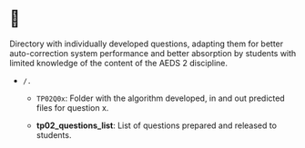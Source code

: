 # 🦆

Directory with individually developed questions, adapting them for better auto-correction system performance and better absorption by students with limited knowledge of the content of the AEDS 2 discipline.

* `/.`

    * `TP02Q0x`: Folder with the algorithm developed, in and out predicted files for question x.

    * **tp02_questions_list**: List of questions prepared and released to students.
 